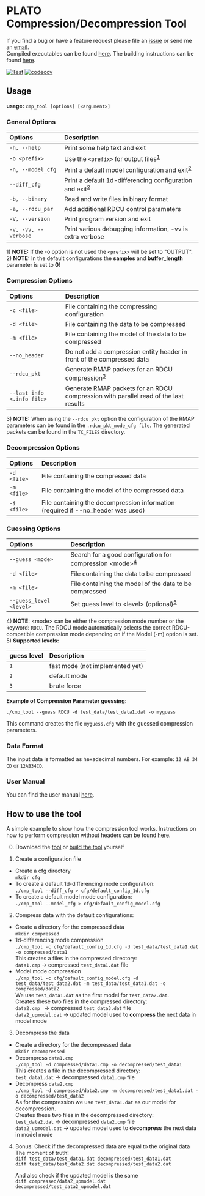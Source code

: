 # PLATO Compression/Decompression Tool
If you find a bug or have a feature request please file an [issue](https://gitlab.phaidra.org/loidoltd15/cmp_tool/-/issues) or send
me an [email](mailto:dominik.loidolt@univie.ac.at?subject=%5BIssue%5D%20cmp_tool).  
Compiled executables can be found [here](https://gitlab.phaidra.org/loidoltd15/cmp_tool/-/releases). The building instructions can be found [here](INSTALL.md).

[![Test](https://github.com/blue-bit-shift/cmp_tool/actions/workflows/test.yml/badge.svg)](https://github.com/blue-bit-shift/cmp_tool/actions/workflows/test.yml)
[![codecov](https://codecov.io/gh/blue-bit-shift/cmp_tool/graph/badge.svg?token=WK58GCPEY9)](https://codecov.io/gh/blue-bit-shift/cmp_tool)

## Usage

**usage:** `cmp_tool [options] [<argument>]`

### General Options

| Options             | Description                                                                   |
|:--------------------|:------------------------------------------------------------------------------|
| `-h, --help`        | Print some help text and exit                                                 |
| `-o <prefix>`       | Use the `<prefix>` for output files<sup>[1](#fnote1)</sup>                    |
| `-n, --model_cfg`   | Print a default model configuration and exit<sup>[2](#fnote2)</sup>           |
| `--diff_cfg`        | Print a default 1d-differencing configuration and exit<sup>[2](#fnote2)</sup> |
| `-b, --binary`      | Read and write files in binary format                                         |
| `-a, --rdcu_par`    | Add additional RDCU control parameters                                        |
| `-V, --version`     | Print program version and exit                                                |
| `-v, -vv, --verbose`| Print various debugging information, -vv is extra verbose                     |


<a name="fnote1">1</a>) **NOTE:** If the -o option is not used the `<prefix>`
will be set to "OUTPUT".  
<a name="fnote2">2</a>) **NOTE:** In the default configurations the **samples**
and **buffer_length** parameter is set to **0**!

### Compression Options

| Options                     | Description                                                                          |
|:----------------------------|:-------------------------------------------------------------------------------------|
| `-c <file>`                 | File containing the compressing configuration                                        |
| `-d <file>`                 | File containing the data to be compressed                                            |
| `-m <file>`                 | File containing the model of the data to be compressed                               |
| `--no_header`               | Do not add a compression entity header in front of the compressed data               |
| `--rdcu_pkt`                | Generate RMAP packets for an RDCU compression<sup>[3](#fnote3)</sup>                 |
| `--last_info  <.info file>` | Generate RMAP packets for an RDCU compression with parallel read of the last results |

<a name="fnote3">3</a>) **NOTE:** When using the `--rdcu_pkt` option the
configuration of the RMAP parameters can be found in the `.rdcu_pkt_mode_cfg file`.
The generated packets can be found in the `TC_FILES` directory.

### Decompression Options

| Options     | Description                                                                     |
|:----------- |:--------------------------------------------------------------------------------|
| `-d <file>` | File containing the compressed data                                             |
| `-m <file>` | File containing the model of the compressed data                                |
| `-i <file>` | File containing the decompression information (required if --no_header was used)|

### Guessing Options

| Options                 | Description                                                                     |
|:------------------------|:--------------------------------------------------------------------------------|
| `--guess <mode>`        | Search for a good configuration for compression \<mode\><sup>[4](#fnote4)</sup> |
| `-d <file>`             | File containing the data to be compressed                                       |
| `-m <file>`             | File containing the model of the data to be compressed                          |
| `--guess_level <level>` | Set guess level to \<level\> (optional)<sup>[5](#fnote5)</sup>                  |

<a name="fnote4">4</a>) **NOTE:** \<mode\> can be either the compression mode
number or the keyword: `RDCU`. The RDCU mode automatically selects the correct
RDCU-compatible compression mode depending on if the Model (-m) option is set.  
<a name="fnote5">5</a>) **Supported levels:** 

| guess level | Description                     |
|:------------|:--------------------------------|
| `1`         | fast mode (not implemented yet) |
| `2`         | default mode                    |
| `3`         | brute force                     |

**Example of Compression Parameter guessing:**

``./cmp_tool --guess RDCU -d test_data/test_data1.dat -o myguess``

This command creates the file `myguess.cfg` with the guessed compression parameters.

### Data Format
The input data is formatted as hexadecimal numbers.
For example: `12 AB 34 CD` or `12AB34CD`.

### User Manual
You can find the user manual [here](doc).

## How to use the tool

A simple example to show how the compression tool works.
Instructions on how to perform compression without headers can be found [here](how_to_no_header.md).

0. Download the [tool](https://gitlab.phaidra.org/loidoltd15/cmp_tool/-/releases) or [build the tool](INSTALL.md) yourself

1. Create a configuration file
* Create a cfg directory  
    `mkdir cfg`
* To create a default 1d-differencing mode configuration:  
    `./cmp_tool --diff_cfg > cfg/default_config_1d.cfg`
* To create a default model mode configuration:  
    `./cmp_tool --model_cfg > cfg/default_config_model.cfg`

2. Compress data with the default configurations:
* Create a directory for the compressed data  
    `mkdir compressed`
* 1d-differencing mode compression  
   `./cmp_tool -c cfg/default_config_1d.cfg -d test_data/test_data1.dat -o compressed/data1`  
    This creates a files in the compressed directory:  
    `data1.cmp`        -> compressed `test_data1.dat` file  
* Model mode compression  
   `./cmp_tool -c cfg/default_config_model.cfg -d test_data/test_data2.dat -m test_data/test_data1.dat -o compressed/data2`  
    We use `test_data1.dat` as the first model for `test_data2.dat`.  
    Creates these two files in the compressed directory:  
    `data2.cmp `        -> compressed `test_data3.dat` file  
    `data2_upmodel.dat` -> updated model used to **compress** the next data in model mode

3.  Decompress the data  
* Create a directory for the decompressed data  
    `mkdir decompressed` 
* Decompress `data1.cmp`  
    `./cmp_tool -d compressed/data1.cmp -o decompressed/test_data1`  
    This creates a file in the decompressed directory:  
    `test_data1.dat`  -> decompressed `data1.cmp` file
* Decompress `data2.cmp`  
    `./cmp_tool -d compressed/data2.cmp -m decompressed/test_data1.dat -o decompressed/test_data2`  
    As for the compression we use `test_data1.dat` as our model for decompression.  
    Creates these two files in the decompressed directory:  
    `test_data2.dat`   -> decompressed `data2.cmp` file  
    `data2_upmodel.dat` -> updated model used to **decompress** the next data in model mode

4. Bonus: Check if the decompressed data are equal to the original data  
    The moment of truth!  
    `diff test_data/test_data1.dat decompressed/test_data1.dat`  
    `diff test_data/test_data2.dat decompressed/test_data2.dat`  

    And also check if the updated model is the same  
    `diff compressed/data2_upmodel.dat decompressed/test_data2_upmodel.dat`
